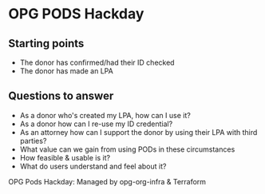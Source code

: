# OPG PODS Hackday

## Starting points

- The donor has confirmed/had their ID checked
- The donor has made an LPA

## Questions to answer

- As a donor who's created my LPA, how can I use it?
- As a donor how can I re-use my ID credential?
- As an attorney how can I support the donor by using their LPA with third parties?
- What value can we gain from using PODs in these circumstances
- How feasible & usable is it?
- What do users understand and feel about it?

OPG Pods Hackday: Managed by opg-org-infra &amp; Terraform
